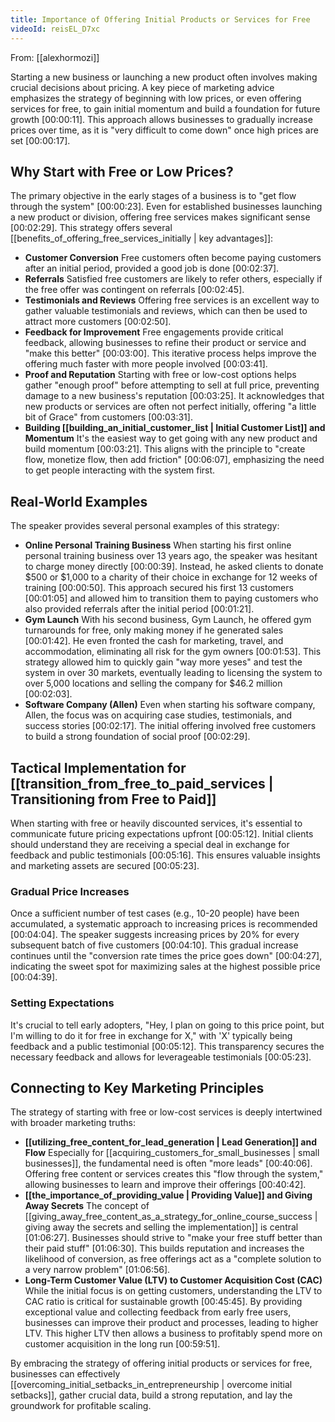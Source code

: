 ```yaml
---
title: Importance of Offering Initial Products or Services for Free
videoId: reisEL_D7xc
---
```


From: [[alexhormozi]] <br/> 

Starting a new business or launching a new product often involves making crucial decisions about pricing. A key piece of marketing advice emphasizes the strategy of beginning with low prices, or even offering services for free, to gain initial momentum and build a foundation for future growth <a class="yt-timestamp" data-t="00:00:11">[00:00:11]</a>. This approach allows businesses to gradually increase prices over time, as it is "very difficult to come down" once high prices are set <a class="yt-timestamp" data-t="00:00:17">[00:00:17]</a>.

## Why Start with Free or Low Prices?

The primary objective in the early stages of a business is to "get flow through the system" <a class="yt-timestamp" data-t="00:00:23">[00:00:23]</a>. Even for established businesses launching a new product or division, offering free services makes significant sense <a class="yt-timestamp" data-t="00:02:29">[00:02:29]</a>. This strategy offers several [[benefits_of_offering_free_services_initially | key advantages]]:

*   **Customer Conversion** Free customers often become paying customers after an initial period, provided a good job is done <a class="yt-timestamp" data-t="00:02:37">[00:02:37]</a>.
*   **Referrals** Satisfied free customers are likely to refer others, especially if the free offer was contingent on referrals <a class="yt-timestamp" data-t="00:02:45">[00:02:45]</a>.
*   **Testimonials and Reviews** Offering free services is an excellent way to gather valuable testimonials and reviews, which can then be used to attract more customers <a class="yt-timestamp" data-t="00:02:50">[00:02:50]</a>.
*   **Feedback for Improvement** Free engagements provide critical feedback, allowing businesses to refine their product or service and "make this better" <a class="yt-timestamp" data-t="00:03:00">[00:03:00]</a>. This iterative process helps improve the offering much faster with more people involved <a class="yt-timestamp" data-t="00:03:41">[00:03:41]</a>.
*   **Proof and Reputation** Starting with free or low-cost options helps gather "enough proof" before attempting to sell at full price, preventing damage to a new business's reputation <a class="yt-timestamp" data-t="00:03:25">[00:03:25]</a>. It acknowledges that new products or services are often not perfect initially, offering "a little bit of Grace" from customers <a class="yt-timestamp" data-t="00:03:31">[00:03:31]</a>.
*   **Building [[building_an_initial_customer_list | Initial Customer List]] and Momentum** It's the easiest way to get going with any new product and build momentum <a class="yt-timestamp" data-t="00:03:21">[00:03:21]</a>. This aligns with the principle to "create flow, monetize flow, then add friction" <a class="yt-timestamp" data-t="00:06:07">[00:06:07]</a>, emphasizing the need to get people interacting with the system first.

## Real-World Examples

The speaker provides several personal examples of this strategy:

*   **Online Personal Training Business**
    When starting his first online personal training business over 13 years ago, the speaker was hesitant to charge money directly <a class="yt-timestamp" data-t="00:00:39">[00:00:39]</a>. Instead, he asked clients to donate $500 or $1,000 to a charity of their choice in exchange for 12 weeks of training <a class="yt-timestamp" data-t="00:00:50">[00:00:50]</a>. This approach secured his first 13 customers <a class="yt-timestamp" data-t="00:01:05">[00:01:05]</a> and allowed him to transition them to paying customers who also provided referrals after the initial period <a class="yt-timestamp" data-t="00:01:21">[00:01:21]</a>.
*   **Gym Launch**
    With his second business, Gym Launch, he offered gym turnarounds for free, only making money if he generated sales <a class="yt-timestamp" data-t="00:01:42">[00:01:42]</a>. He even fronted the cash for marketing, travel, and accommodation, eliminating all risk for the gym owners <a class="yt-timestamp" data-t="00:01:53">[00:01:53]</a>. This strategy allowed him to quickly gain "way more yeses" and test the system in over 30 markets, eventually leading to licensing the system to over 5,000 locations and selling the company for $46.2 million <a class="yt-timestamp" data-t="00:02:03">[00:02:03]</a>.
*   **Software Company (Allen)**
    Even when starting his software company, Allen, the focus was on acquiring case studies, testimonials, and success stories <a class="yt-timestamp" data-t="00:02:17">[00:02:17]</a>. The initial offering involved free customers to build a strong foundation of social proof <a class="yt-timestamp" data-t="00:02:29">[00:02:29]</a>.

## Tactical Implementation for [[transition_from_free_to_paid_services | Transitioning from Free to Paid]]

When starting with free or heavily discounted services, it's essential to communicate future pricing expectations upfront <a class="yt-timestamp" data-t="00:05:12">[00:05:12]</a>. Initial clients should understand they are receiving a special deal in exchange for feedback and public testimonials <a class="yt-timestamp" data-t="00:05:16">[00:05:16]</a>. This ensures valuable insights and marketing assets are secured <a class="yt-timestamp" data-t="00:05:23">[00:05:23]</a>.

### Gradual Price Increases
Once a sufficient number of test cases (e.g., 10-20 people) have been accumulated, a systematic approach to increasing prices is recommended <a class="yt-timestamp" data-t="00:04:04">[00:04:04]</a>. The speaker suggests increasing prices by 20% for every subsequent batch of five customers <a class="yt-timestamp" data-t="00:04:10">[00:04:10]</a>. This gradual increase continues until the "conversion rate times the price goes down" <a class="yt-timestamp" data-t="00:04:27">[00:04:27]</a>, indicating the sweet spot for maximizing sales at the highest possible price <a class="yt-timestamp" data-t="00:04:39">[00:04:39]</a>.

### Setting Expectations
It's crucial to tell early adopters, "Hey, I plan on going to this price point, but I'm willing to do it for free in exchange for X," with 'X' typically being feedback and a public testimonial <a class="yt-timestamp" data-t="00:05:12">[00:05:12]</a>. This transparency secures the necessary feedback and allows for leverageable testimonials <a class="yt-timestamp" data-t="00:05:23">[00:05:23]</a>.

## Connecting to Key Marketing Principles

The strategy of starting with free or low-cost services is deeply intertwined with broader marketing truths:

*   **[[utilizing_free_content_for_lead_generation | Lead Generation]] and Flow** Especially for [[acquiring_customers_for_small_businesses | small businesses]], the fundamental need is often "more leads" <a class="yt-timestamp" data-t="00:40:06">[00:40:06]</a>. Offering free content or services creates this "flow through the system," allowing businesses to learn and improve their offerings <a class="yt-timestamp" data-t="00:40:42">[00:40:42]</a>.
*   **[[the_importance_of_providing_value | Providing Value]] and Giving Away Secrets** The concept of [[giving_away_free_content_as_a_strategy_for_online_course_success | giving away the secrets and selling the implementation]] is central <a class="yt-timestamp" data-t="01:06:27">[01:06:27]</a>. Businesses should strive to "make your free stuff better than their paid stuff" <a class="yt-timestamp" data-t="01:06:30">[01:06:30]</a>. This builds reputation and increases the likelihood of conversion, as free offerings act as a "complete solution to a very narrow problem" <a class="yt-timestamp" data-t="01:06:56">[01:06:56]</a>.
*   **Long-Term Customer Value (LTV) to Customer Acquisition Cost (CAC)**
    While the initial focus is on getting customers, understanding the LTV to CAC ratio is critical for sustainable growth <a class="yt-timestamp" data-t="00:45:45">[00:45:45]</a>. By providing exceptional value and collecting feedback from early free users, businesses can improve their product and processes, leading to higher LTV. This higher LTV then allows a business to profitably spend more on customer acquisition in the long run <a class="yt-timestamp" data-t="00:59:51">[00:59:51]</a>.

By embracing the strategy of offering initial products or services for free, businesses can effectively [[overcoming_initial_setbacks_in_entrepreneurship | overcome initial setbacks]], gather crucial data, build a strong reputation, and lay the groundwork for profitable scaling.